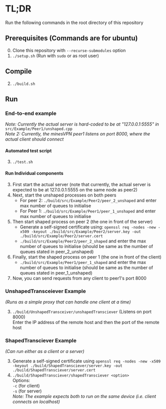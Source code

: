 # TL;DR

Run the following commands in the root directory of this repository

## Prerequisites (Commands are for ubuntu)

0. Clone this repository with `--recurse-submodules` option
1. `./setup.sh` (Run with `sudo` or as root user)

## Compile

2. `./build.sh`

## Run

### End-to-end example

_Note: Currently the actual server is hard-coded to be at "127.0.0.1:5555" in_ `src/Example/Peer1/unshaped.cpp`  
_Note 2: Currently, the minesVPN peer1 listens on port 8000, where the actual client should connect_

#### Automated test script

3. `./test.sh`

#### Run Individual components
3. First start the actual server (note that currently, the actual server is expected to be at 127.0.0.1:5555 on the same node as peer2)
4. Next, start the unshaped processes on both peers
   - For peer 2: `./build/src/Example/Peer2/peer_2_unshaped` and enter max number of queues to initialise
   - For Peer 1: `./build/src/Example/Peer1/peer_1_unshaped` and enter max number of queues to initialise
5. Then start shaped process on peer 2 (the one in front of the server)
   - Generate a self-signed certificate using: `openssl req -nodes -new -x509 -keyout ./build/src/Example/Peer2/server.key -out ./build/src/Example/Peer2/server.cert`
   - `./build/src/Example/Peer2/peer_2_shaped` and enter the max number of queues to initialise (should be same as the number of queues stated in peer_2_unshaped)
6. Finally, start the shaped process on peer 1 (the one in front of the client)
   - `./build/src/Example/Peer1/peer_1_shaped` and enter the max number of queues to initialise (should be same as the number of queues stated in peer_1_unshaped)
7. Now, you can send requests from any client to peer1's port 8000

### UnshapedTransceiever Example

_(Runs as a simple proxy that can handle one client at a time)_

3. `./build/UnshapedTransceiver/unshapedTransciever` (Listens on port 8000)  
   Enter the IP address of the remote host and then the port of the remote host

### ShapedTransciever Example

_(Can run either as a client or a server)_

3. Generate a self-signed certificate
   using `openssl req -nodes -new -x509 -keyout ./build/ShapedTransciever/server.key -out ./build/ShapedTransciever/server.cert`
4. `./build/ShapedTransciever/shapedTransciever <option>`  
   Options:  
   `-c` (for client)  
   `-s` (for server)  
   _Note: The example expects both to run on the same device (i.e. client
   connects on localhost)_
